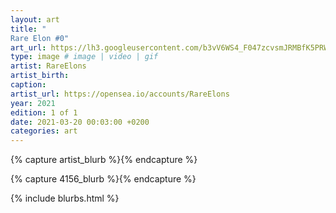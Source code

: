 ```yaml
---
layout: art
title: "
Rare Elon #0"
art_url: https://lh3.googleusercontent.com/b3vV6WS4_F047zcvsmJRMBfK5PRWBsHGZH1jcsvI4DixuuVAbH0G4vpjw2eSAWoBbTEUTRC9oj3C2ZzZJ2LU_FNIiPz-lZxo1m2r=s0
type: image # image | video | gif
artist: RareElons
artist_birth: 
caption: 
artist_url: https://opensea.io/accounts/RareElons
year: 2021
edition: 1 of 1
date: 2021-03-20 00:03:00 +0200
categories: art
---
```



{% capture artist_blurb %}{% endcapture %}

{% capture 4156_blurb %}{% endcapture %}


{% include blurbs.html %}
		